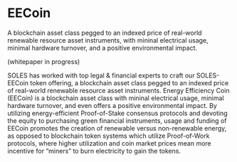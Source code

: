 # EECoin

A blockchain asset class pegged to an indexed price of real-world renewable resource asset instruments, with mininal electrical usage, minimal hardware turnover, and a positive environmental impact.

(whitepaper in progress)

SOLES has worked with top legal & financial experts to craft our SOLES-EECoin token offering, a blockchain asset class pegged to an indexed price of real-world renewable resource asset instruments. Energy Efficiency Coin (EECoin) is a blockchain asset class with mininal electrical usage, minimal hardware turnover, and even offers a positive environmental impact. By utilizing energy-efficient Proof-of-Stake consensus protocols and devoting the equity to purchasing green financial instruments, usage and funding of EECoin promotes the creation of renewable versus non-renewable energy, as opposed to blockchain token systems which utilize Proof-of-Work protocols, where higher utilization and coin market prices mean more incentive for “miners” to burn electricity to gain the tokens.
